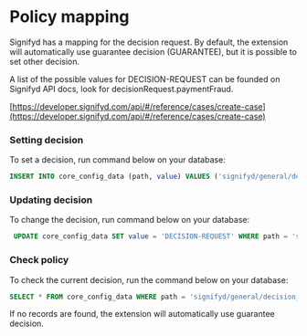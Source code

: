 # Policy mapping

Signifyd has a mapping for the decision request. By default, the extension will automatically use guarantee decision (GUARANTEE), but it is possible to set other decision.

A list of the possible values for DECISION-REQUEST can be founded on Signifyd API docs, look for decisionRequest.paymentFraud.

[https://developer.signifyd.com/api/#/reference/cases/create-case](https://developer.signifyd.com/api/#/reference/cases/create-case)

### Setting decision

To set a decision, run command below on your database:

```sql
INSERT INTO core_config_data (path, value) VALUES ('signifyd/general/decision_request', 'DECISION-REQUEST');
```

### Updating decision

To change the decision, run command below on your database:

```sql
 UPDATE core_config_data SET value = 'DECISION-REQUEST' WHERE path = 'signifyd/general/decision_request';
```

### Check policy

To check the current decision, run the command below on your database:

```sql
SELECT * FROM core_config_data WHERE path = 'signifyd/general/decision_request';
```

If no records are found, the extension will automatically use guarantee decision.
